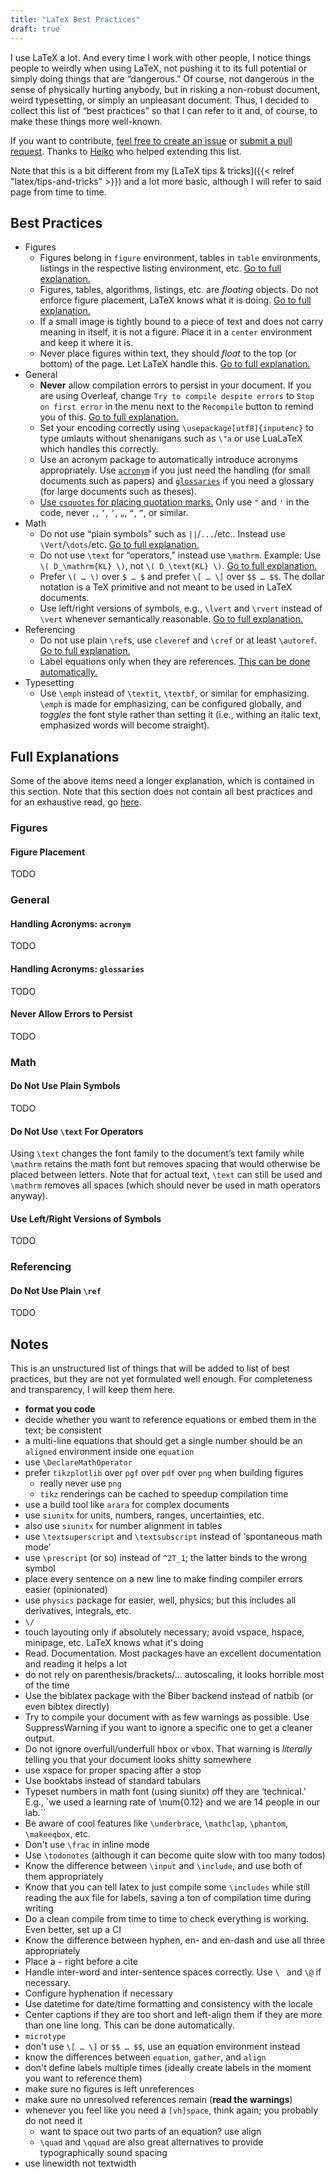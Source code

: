 ```yaml
---
title: "LaTeX Best Practices"
draft: true
---
```


I use LaTeX a lot.
And every time I work with other people, I notice things people to weirdly when using LaTeX, not pushing it to its full potential or simply doing things that are “dangerous.”
Of course, not dangerous in the sense of physically hurting anybody, but in risking a non-robust document, weird typesetting, or simply an unpleasant document.
Thus, I decided to collect this list of “best practices” so that I can refer to it and, of course, to make these things more well-known.

If you want to contribute, [feel free to create an issue](https://github.com/fdamken/fdamken.github.io/issues/) or [submit a pull request](https://github.com/fdamken/fdamken.github.io/pulls).
Thanks to [Heiko](https://miterion.de/) who helped extending this list.

Note that this is a bit different from my [LaTeX tips & tricks]({{< relref "latex/tips-and-tricks" >}}) and a lot more basic, although I will refer to said page from time to time.


## Best Practices
- Figures
    - Figures belong in `figure` environment, tables in `table` environments, listings in the respective listing environment, etc. [Go to full explanation.](#figure-placement)
    - Figures, tables, algorithms, listings, etc. are _floating_ objects. Do not enforce figure placement, LaTeX knows what it is doing. [Go to full explanation.](#figure-placement)
    - If a small image is tightly bound to a piece of text and does not carry meaning in itself, it is not a figure. Place it in a `center` environment and keep it where it is.
    - Never place figures within text, they should _float_ to the top (or bottom) of the page. Let LaTeX handle this. [Go to full explanation.](#figure-placement)
- General
    - **Never** allow compilation errors to persist in your document. If you are using Overleaf, change `Try to compile despite errors` to `Stop on first error` in the menu next to the `Recompile` button to remind you of this. [Go to full explanation.](#never-allow-errors-to-persist)
    - Set your encoding correctly using `\usepackage[utf8]{inputenc}` to type umlauts without shenanigans such as `\"a` or use LuaLaTeX which handles this correctly.
    - Use an acronym package to automatically introduce acronyms appropriately. Use [`acronym`](#handling-acronyms-acronym) if you just need the handling (for small documents such as papers) and [`glossaries`](#handling-acronyms-glossaries) if you need a glossary (for large documents such as theses).
    - [Use `csquotes` for placing quotation marks.](/latex/tips-and-tricks/#automatically-using-correct-quotation-marks) Only use `"` and `'` in the code, never `‚`, `‘`, `’`, `„`, `“`, `”`, or similar.
- Math
    - Do not use “plain symbols” such as `||`/`...`/etc.. Instead use `\Vert`/`\dots`/etc. [Go to full explanation.](#do-not-use-plain-symbols)
    - Do not use `\text` for “operators,” instead use `\mathrm`. Example: Use `\( D_\mathrm{KL} \)`, not `\( D_\text{KL} \)`. [Go to full explanation.](#do-not-use-text-for-operators)
    - Prefer `\( … \)` over `$ … $` and prefer `\[ … \]` over `$$ … $$`. The dollar notation is a TeX primitive and not meant to be used in LaTeX documents.
    - Use left/right versions of symbols, e.g., `\lvert` and `\rvert` instead of `\vert` whenever semantically reasonable. [Go to full explanation.](#use-leftright-versions-of-symbols)
- Referencing
    - Do not use plain `\ref`s, use `cleveref` and `\cref` or at least `\autoref`. [Go to full explanation.](#do-not-use-plain-ref)
    - Label equations only when they are references. [This can be done automatically.](/latex/tips-and-tricks/#only-number-referenced-equations)
- Typesetting
    - Use `\emph` instead of `\textit`, `\textbf`, or similar for emphasizing. `\emph` is made for emphasizing, can be configured globally, and _toggles_ the font style rather than setting it (i.e., withing an italic text, emphasized words will become straight).


## Full Explanations
Some of the above items need a longer explanation, which is contained in this section.
Note that this section does not contain all best practices and for an exhaustive read, go [here](#best-practices).

### Figures
#### Figure Placement
TODO

### General
#### Handling Acronyms: `acronym`
TODO

#### Handling Acronyms: `glossaries`
TODO

#### Never Allow Errors to Persist
TODO

### Math
#### Do Not Use Plain Symbols
TODO

#### Do Not Use `\text` For Operators
Using `\text` changes the font family to the document’s text family while `\mathrm` retains the math font but removes spacing that would otherwise be placed between letters.
Note that for actual text, `\text` can still be used and `\mathrm` removes all spaces (which should never be used in math operators anyway).

#### Use Left/Right Versions of Symbols
TODO

### Referencing
#### Do Not Use Plain `\ref`
TODO


## Notes
This is an unstructured list of things that will be added to list of best practices, but they are not yet formulated well enough.
For completeness and transparency, I will keep them here.
- **format you code**
- decide whether you want to reference equations or embed them in the text; be consistent
- a multi-line equations that should get a single number should be an `aligned` environment inside one `equation`
- use `\DeclareMathOperator`
- prefer `tikzplotlib` over `pgf` over `pdf` over `png` when building figures
	- really never use `png`
	- `tikz` renderings can be cached to speedup compilation time
- use a build tool like `arara` for complex documents
- use `siunitx` for units, numbers, ranges, uncertainties, etc.
- also use `siunitx` for number alignment in tables
- use `\textsuperscript` and `\textsubscript` instead of ‘spontaneous math mode’
- use `\prescript` (or so) instead of `^2T_1`; the latter binds to the wrong symbol
- place every sentence on a new line to make finding compiler errors easier (opinionated)
- use `physics` package for easier, well, physics; but this includes all derivatives, integrals, etc.
- `\/`
- touch layouting only if absolutely necessary; avoid vspace, hspace, minipage, etc. LaTeX knows what it's doing
- Read. Documentation. Most packages have an excellent documentation and reading it helps a lot
- do not rely on parenthesis/brackets/… autoscaling, it looks horrible most of the time
- Use the biblatex package with the Biber backend instead of natbib (or even bibtex directly)
- Try to compile your document with as few warnings as possible. Use SuppressWarning if you want to ignore a specific one to get a cleaner output.
- Do not ignore overfull/underfull hbox or vbox. That warning is *literally* telling you that your document looks shitty somewhere
- use xspace for proper spacing after a stop
- Use booktabs instead of standard tabulars
- Typeset numbers in math font (using siunitx) off they are ‘technical.’ E.g., `we used a learning rate of \num{0.12} and we are 14 people in our lab.``
- Be aware of cool features like `\underbrace`, `\mathclap`, `\phantom`, `\makeeqbox`, etc.
- Don't use `\frac` in inline mode
- Use `\todonotes` (although it can become quite slow with too many todos)
- Know the difference between `\input` and `\include`, and use both of them appropriately
- Know that you can tell latex to just compile some `\includes` while still reading the aux file for labels, saving a ton of compilation time during writing
- Do a clean compile from time to time to check everything is working. Even better, set up a CI
- Know the difference between hyphen, en- and en-dash and use all three appropriately
- Place a `~` right before a cite
- Handle inter-word and inter-sentence spaces correctly. Use `\ ` and `\@` if necessary.
- Configure hyphenation if necessary
- Use datetime for date/time formatting and consistency with the locale
- Center captions if they are too short and left-align them if they are more than one line long. This can be done automatically.
- `microtype`
- don't use `\[ … \]` or `$$ … $$`, use an equation environment instead
- know the differences between `equation`, `gather`, and `align`
- don't define labels multiple times (ideally create labels in the moment you want to reference them)
- make sure no figures is left unreferences
- make sure no unresolved references remain (**read the warnings**)
- whenever you feel like you need a `[vh]space`, think again; you probably do not need it
	- want to space out two parts of an equation? use align
    - `\quad` and `\qquad` are also great alternatives to provide typographically sound spacing
- use linewidth not textwidth
